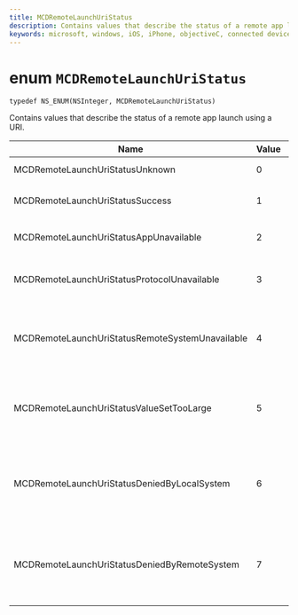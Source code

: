 ```yaml
---
title: MCDRemoteLaunchUriStatus
description: Contains values that describe the status of a remote app launch using a URI.
keywords: microsoft, windows, iOS, iPhone, objectiveC, connected devices, Project Rome
---
```


# enum `MCDRemoteLaunchUriStatus`

`typedef NS_ENUM(NSInteger, MCDRemoteLaunchUriStatus)`

Contains values that describe the status of a remote app launch using a URI.


| Name    |Value   |Description   |                  
|------ |------- |--|
|MCDRemoteLaunchUriStatusUnknown | 0| The status is unknown.|
|MCDRemoteLaunchUriStatusSuccess | 1| The remote launch was successful.|
|MCDRemoteLaunchUriStatusAppUnavailable | 2 | The target app is unavailable.|
|MCDRemoteLaunchUriStatusProtocolUnavailable | 3 | The target app does not support this URI.|
|MCDRemoteLaunchUriStatusRemoteSystemUnavailable | 4 | The device to which the message was sent is unavailable.|
|MCDRemoteLaunchUriStatusValueSetTooLarge | 5 | The data bundle sent to the target app was too large.|
|MCDRemoteLaunchUriStatusDeniedByLocalSystem | 6 | The client system has prevented use of the Remote Systems Platform.|
|MCDRemoteLaunchUriStatusDeniedByRemoteSystem | 7 | The target device has prevented use of the Remote Systems Platform.|